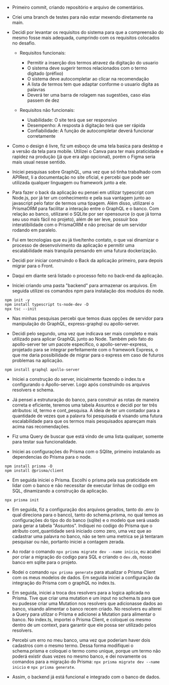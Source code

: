 - Primeiro commit, criando repositório e arquivo de comentários.

- Criei uma branch de testes para não estar mexendo diretamente na main.

- Decidi  por levantar os requisitos do sistema para que a compreensão do mesmo fosse mais adequada, cumprindo com os requisitos colocados no desafio.

    - Requisitos funcionais: 
        - Permitir a inserção dos termos atravez da digitação do usuario
        - O sistema deve sugerir termos relacionados com o termo digitado (préfixo) 
        - O sistema deve autocompletar ao clicar na recomendação
        - A lista de termos tem que adaptar conforme o usuario digita as palavras
        - Deverá ter uma barra de rolagem nas sugestões, caso elas passem de dez
    
    - Requisitos não funcionais:
        - Usabilidade: O site terá que ser responsivo
        - Desempenho: A resposta à digitação terá que ser rápida
        - Confiabilidade: A função de autocompletar deverá funcionar corretamente

- Como o design é livre, fiz um esboço de uma tela basica para desktop e a versão da tela para mobile. Utilizei o Canva para ter mais praticidade e rapidez na produção (já que era algo opcional), porém o Figma seria mais usual nesse sentido.

- Iniciei pesquisas sobre GraphQL, uma vez que só tinha trabalhado com APIRest, li a documentação no site oficial, e percebi que pode ser utilizada qualquer linguagem ou framework junto a ele.

- Para fazer o back da aplicação eu pensei em utilizar typescript com Node.js, por já ter um conhecimento e pela sua vantagem junto ao javascript pelo fator de termos uma tipagem. Além disso, utilizarei o PrismaORM para facilitar a interação entre o GraphQL e o banco. Com relação ao banco, utilizarei o SQLite por ser opensource (o que já torna seu uso mais fácil no projeto), além de ser leve, possuir boa interatibilidade com o PrismaORM e não precisar de um servidor rodando em paralelo.

- Fui em tecnologias que eu já tive/tenho contato, o que vai dinamizar o processo de desenvolvimento da aplicação e permitir uma escalabilidade mais tranquila pensando em uma futura dockerização.

- Decidi por iniciar construindo o Back da aplicação primeiro, para depois migrar para o Front.


- Daqui em diante será listado o processo feito no back-end da aplicação.

- Iniciei criando uma pasta "backend" para armazenar os arquivos. Em seguida utilizei os comandos npm para instalação dos modulos do node.

```
npm init -y
npm install typescript ts-node-dev -D
npx tsc --init
```

- Nas minhas pesquisas percebi que temos duas opções de servidor para manipulação do GraphQL, express-graphql ou apollo-server.

- Decidi pelo segundo, uma vez que indicava ser mais completo e mais utilizado para aplicar GraphQL junto ao Node. Também pelo fato do apollo-server ter um pacote específico, o apollo-server-express, projetado para se integrar perfeitamente com o framework Express, o que me daria possibilidade de migrar para o express em caso de futuros problemas na aplicação.

```
npm install graphql apollo-server
```

- Iniciei a construção do server, inicialmente fazendo o index.ts e configurando o Apollo-server. Logo após construindo os arquivos resolvers e schema.

- Já pensei a estruturação do banco, para construir as rotas de maneira correta e eficiente, teremos uma tabela Assuntos e decidi por ter três atributos: id, termo e cont_pesquisa. A ideia de ter um contador para a quantidade de vezes que a palavra foi pesquisada é visando uma futura escalabilidade para que os termos mais pesquisados apareçam mais acima nas recomendações.

- Fiz uma Query de buscar que está vindo de uma lista qualquer, somente para testar sua funcionalidade.

- Iniciei as configurações do Prisma com o SQlite, primeiro instalando as dependencias do Prisma para o node.

```
npm install prisma -D
npm install @prisma/client
```

- Em seguida iniciei o Prisma. Escolhi o prisma pela sua praticidade em lidar com o banco e não necessitar de executar linhas de codigo em  SQL, dinamizando a construção da aplicação.

```
npx prisma init
```

- Em seguida, fiz a configuração dos arquivos gerados, tanto do .env (o qual direciona para o banco), tanto do schema.prisma, no qual temos as configurações do tipo do do banco (sqlite) e o modelo que será usado para gerar a tabela "Assuntos". Indiquei no codigo do Prisma que o atributo cont_quantidade será iniciado como zero, uma vez que ao cadastrar uma palavra no banco, não se tem uma metrica se já tentaram pesquisar ou não, portanto iniciei a contagem zerada.

- Ao rodar o comando ```npx prisma migrate dev --name inicio```, eu acabei por criar a migração do codigo para SQL e criando o ```dev.db```, nosso banco em sqlite para o projeto.

- Rodei o comando ```npx prisma generate``` para atualizar o Prisma Client com os meus modelos de dados. Em seguida iniciei a configuração da integração do Prisma com o graphQL no index.ts.

- Em seguida, iniciei a troca dos resolvers para a logica aplicada no Prisma. Tive que criar uma mutation e um input no schema.ts para que eu pudesse criar uma Mutation nos resolvers que adicionasse dados ao banco, visando alimentar o banco recem criado. No resolvers eu alterei a Query para utilzar o Prisma e adicionei a Mutation para alimentar o banco. No index.ts, importei o Prisma Client, e coloquei os mesmo dentro de um context, para garantir que ele possa ser utilizado pelos resolvers.

- Percebi um erro no meu banco, uma vez que poderiam haver dois cadastros com o mesmo termo. Dessa forma modifiquei o schema.prisma e coloquei o termo como unique, porque um termo não poderá existir duas vezes no mesmo banco, e dei novamente os comandos para a migração do Prisma: ```npx prisma migrate dev --name inicio``` e ```npx prisma generate```.

- Assim, o backend já está funcional e integrado com o banco de dados.


